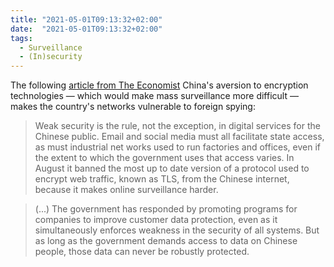 ```yaml
---
title: "2021-05-01T09:13:32+02:00"
date:  "2021-05-01T09:13:32+02:00"
tags:
  - Surveillance
  - (In)security
---
```


The following [article from The Economist](https://www.economist.com/china/2021/04/22/chinas-domestic-surveillance-programmes-benefit-foreign-spies) China's aversion to encryption technologies — which would make mass surveillance more difficult — makes the country's networks vulnerable to foreign spying:

> Weak security is the rule, not the excep­tion, in digital services for the Chinese public. Email and social media must all fa­cilitate state access, as must industrial net­ works used to run factories and offices, even if the extent to which the government uses that access varies. In August it banned the most up ­to ­date version of a protocol used to encrypt web traffic, known as TLS, from the Chinese internet, because it makes online surveillance harder.

> (...) The government has responded by promoting programs for companies to improve customer­ data pro­tection, even as it simultaneously enforces weakness in the security of all systems. But as long as the government demands access to data on Chinese people, those data can never be robustly protected.
